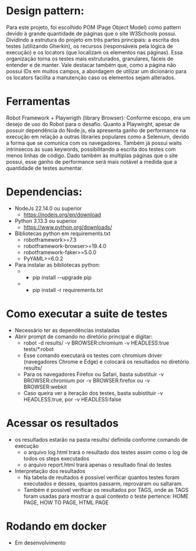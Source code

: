 # Design pattern:
Para este projeto, foi escolhido POM (Page Object Model) como pattern devido à grande quantidade de páginas que o site W3Schools possui.
Dividindo a estrutura do projeto em três partes principais: a escrita dos testes (utilizando Gherkin), os recursos (responsáveis pela lógica de execução) e os locators (que localizam os elementos nas páginas).
Essa organização torna os testes mais estruturados, granulares, fáceis de entender e de manter. Vale destacar também que, como a página não possui IDs em muitos campos, a abordagem de utilizar um dicionário para os locators facilita a manutenção caso os elementos sejam alterados.

# Ferramentas
Robot Framework + Playwrigth (library Browser): Conforme escopo, era um desejo de uso do Robot para o desafio.
Quanto a Playwirght, apesar de possuir dependência do Node.js, ela apresenta ganho de performance na execução em relação a outras libraries populares como a Selenium, devido a forma que se comunica com os navegadores.
Também já possui waits intrinsecos às suas keywords, possibilitando a escrita dos testes com menos linhas de código.
Dado também às multiplas páginas que o site possui, esse ganho de performance será mais notável a medida que a quantidade de testes aumentar.

# Dependencias:
- NodeJs 22.14.0 ou superior
  - https://nodejs.org/en/download
- Python 3.13.3 ou superior
  - https://www.python.org/downloads/
- Bibliotecas python em requirements.txt
  - robotframework>=7.3
  - robotframework-browser>=19.4.0
  - robotframework-faker>=5.0.0
  - PyYAML>=6.0.2
- Para instalar as bibliotecas python:
  - - pip install --upgrade pip
  - - pip install -r requirements.txt

# Como executar a suite de testes
- Necessário ter as dependências instaladas
- Abrir prompt de comando no diretório principal e digitar:
  - robot -d results/ -v BROWSER:chromium  -v HEADLESS:true tests/*.robot
  - Esse comando executará os testes com chromium driver (navegadores Chrome e Edge) e colocará os resultados no diretório results/
  - Para os navegadores Firefox ou Safari, basta substituir -v BROWSER:chromium por -v BROWSER:firefox ou -v BROWSER:webkit
  - Caso queira ver a iteração dos testes, basta subistituir -v HEADLESS:true, por -v HEADLESS:false

# Acessar os resultados
- os resultados estarão na pasta results/ definida conforme comando de execução
  - o arquivo log.html trará o resultado dos testes assim como o log de todos os steps executados
  - o arquivo report.html trará apenas o resultado final do testes
- Interpretação dos resultados
  - Na tabela de reultados é possível verificar quantos testes foram executados e desses, quantos passarm, reprovaram ou saltaram.
  - Também é possível verificar os resultados por TAGS, onde as TAGS foram usadas para mostrar a qual contexto o teste pertence: HOME PAGE, HOW TO PAGE, HTML PAGE

# Rodando em docker
- Em desenvolvimento
